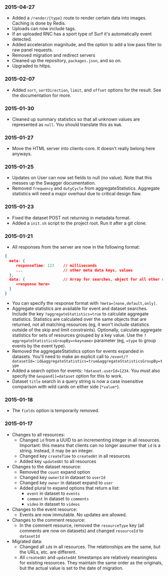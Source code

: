 ### 2015-04-27

- Added a `/render/{type}` route to render certain data into images. Caching is done by Redis.
- Uploads can now include tags.
- If an uploaded RNC has a sport type of Surf it's automatically event detected.
- Added acceleration magnitude, and the option to add a low pass filter to raw panel requests.
- Removed migration and redirect servers
- Cleaned up the repository, `packages.json`, and so on.
- Upgraded to https.

### 2015-02-07

- Added `sort`, `sortDirection`, `limit`, and `offset` options for the result. See the documentation for more.

### 2015-01-30

- Cleaned up summary statistics so that all unknown values are represented as `null`. You should translate this as `NaN`.

### 2015-01-27

- Move the HTML server into clients-core. It doesn't really belong here anyways.

### 2015-01-25

- Updates on User can now set fields to null (no value). Note that this messes up the Swagger documentation.
- Removed `frequency` and `dutyCycle` from aggregateStatistics. Aggregate statistics will need a major overhaul due to critical design flaw.

### 2015-01-23

- Fixed the dataset POST not returning in metadata format.
- Added a `init.sh` script to the project root. Run it after a git clone.

### 2015-01-21

- All responses from the server are now in the following format:

```json
{
  meta: {
     responseTime: 123    // milliseconds
     ...                  // other meta data keys, values
  },
  data: {                 // Array for searches, object for all other requests
     <response here>
  }
}
```

- You can specify the response format with `?meta=[none,default,only]`.
- Aggregate statistics are available for event and dataset searches. Include the key `?aggregateStatistics=true` to calculate aggregate statistics. Statistics are calculated over the same objects that are returned, not all matching resources (eg, it won't include statistics outside of the skip and limit constraints). Optionally, calculate aggregate statistics for sets of resources grouped by a key value. Use the `?aggregateStatisticsGroupBy=<keyname>` parameter (eg, `=type` to group events by the event type).
- Removed the aggregateStatistics option for events expanded in datasets. You'll need to make an explicit call to `/event/?datasetId=:id&aggregateStatistics=true&aggregateStatisticsGroupBy=type`
- Added a search option for events: `?dataset.userId=1234`. You must also specify the `&expand[]=dataset` option for this to work.
- Dataset `title` search in a query string is now a case insensitive comparison with wild cards on either side (`*value*`).

### 2015-01-18

- The `fields` option is temporarily removed.

### 2015-01-17

- Changes to all resources:
    - Changed `id` from a UUID to an incrementing integer in all resources. Important: this means that clients can no longer assumer that `id` is a string. Instead, it may be an integer.
    - Changed key `createTime` to `createdAt` in all resources
    - Added key `updatedAt` to all resources
- Changes to the dataset resource:
    - Removed the `count` expand option
    - Changed key `ownerId` in dataset to `userId`
    - Changed key `owner` in dataset expand to `user`
    - Added plural to expand options that return a list:
       - `event` in dataset to `events`
       - `comment` in dataset to `comments`
       - `video` in dataset to `videos`
- Changes to the event resource:
    - Events are now immutable. No updates are allowed.
- Changes to the comment resource:
    - In the comment resource, removed the `resourceType` key (all comments are now on datasets) and changed `resourceId` to `datasetId`
- Migrated data:
     - Changed all `id`s in all resources. The relationships are the same, but the URLs, etc. are different.
     - All `createdAt` and `updatedAt` timestamps are relatively meaningless for existing resources. They maintain the same order as the originals, but the actual value is set to the date of migration.

